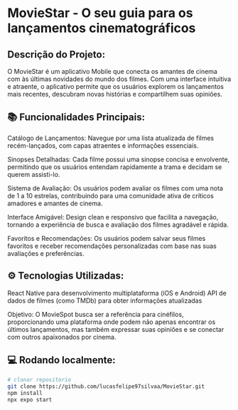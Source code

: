 # MovieStar - O seu guia para os lançamentos cinematográficos

## Descrição do Projeto:

O MovieStar é um aplicativo Mobile que conecta os amantes de cinema com às últimas novidades do mundo dos filmes. Com uma interface intuitiva e atraente, o aplicativo permite que os usuários explorem os lançamentos mais recentes, descubram novas histórias e compartilhem suas opiniões.

## 📚 Funcionalidades Principais:

Catálogo de Lançamentos: Navegue por uma lista atualizada de filmes recém-lançados, com capas atraentes e informações essenciais.

Sinopses Detalhadas: Cada filme possui uma sinopse concisa e envolvente, permitindo que os usuários entendam rapidamente a trama e decidam se querem assisti-lo.

Sistema de Avaliação: Os usuários podem avaliar os filmes com uma nota de 1 a 10 estrelas, contribuindo para uma comunidade ativa de críticos amadores e amantes de cinema.

Interface Amigável: Design clean e responsivo que facilita a navegação, tornando a experiência de busca e avaliação dos filmes agradável e rápida.

Favoritos e Recomendações: Os usuários podem salvar seus filmes favoritos e receber recomendações personalizadas com base nas suas avaliações e preferências.

## ⚙️ Tecnologias Utilizadas:

React Native para desenvolvimento multiplataforma (iOS e Android)
API de dados de filmes (como TMDb) para obter informações atualizadas

Objetivo: O MovieSpot busca ser a referência para cinéfilos, proporcionando uma plataforma onde podem não apenas encontrar os últimos lançamentos, mas também expressar suas opiniões e se conectar com outros apaixonados por cinema.

## 💻 Rodando localmente: 
```bash
# clonar repositorio  
git clone https://github.com/lucasfelipe97silvaa/MovieStar.git
npm install
npx expo start
```
